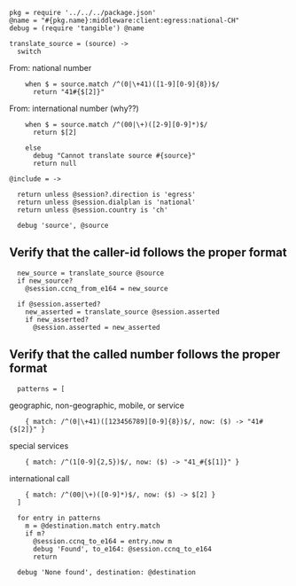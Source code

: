     pkg = require '../../../package.json'
    @name = "#{pkg.name}:middleware:client:egress:national-CH"
    debug = (require 'tangible') @name

    translate_source = (source) ->
      switch

From: national number

        when $ = source.match /^(0|\+41)([1-9][0-9]{8})$/
          return "41#{$[2]}"

From: international number (why??)

        when $ = source.match /^(00|\+)([2-9][0-9]*)$/
          return $[2]

        else
          debug "Cannot translate source #{source}"
          return null

    @include = ->

      return unless @session?.direction is 'egress'
      return unless @session.dialplan is 'national'
      return unless @session.country is 'ch'

      debug 'source', @source

Verify that the caller-id follows the proper format
---------------------------------------------------

      new_source = translate_source @source
      if new_source?
        @session.ccnq_from_e164 = new_source

      if @session.asserted?
        new_asserted = translate_source @session.asserted
        if new_asserted?
          @session.asserted = new_asserted

Verify that the called number follows the proper format
-------------------------------------------------------

      patterns = [

geographic, non-geographic, mobile, or service

        { match: /^(0|\+41)([123456789][0-9]{8})$/, now: ($) -> "41#{$[2]}" }

special services

        { match: /^(1[0-9]{2,5})$/, now: ($) -> "41_#{$[1]}" }

international call

        { match: /^(00|\+)([0-9]*)$/, now: ($) -> $[2] }
      ]

      for entry in patterns
        m = @destination.match entry.match
        if m?
          @session.ccnq_to_e164 = entry.now m
          debug 'Found', to_e164: @session.ccnq_to_e164
          return

      debug 'None found', destination: @destination
